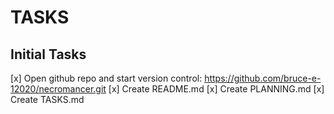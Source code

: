 # TASKS

## Initial Tasks
[x] Open github repo and start version control: https://github.com/bruce-e-12020/necromancer.git
[x] Create README.md
[x] Create PLANNING.md
[x] Create TASKS.md


